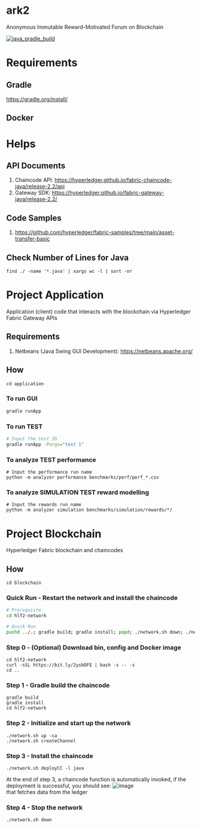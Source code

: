 # ark2
Anonymous Immutable Reward-Motivated Forum on Blockchain

[![java_gradle_build](https://github.com/lichen-liu/ark2/actions/workflows/gradle.yml/badge.svg)](https://github.com/lichen-liu/ark2/actions/workflows/gradle.yml)

# Requirements

## Gradle
https://gradle.org/install/

## Docker

# Helps

## API Documents
1. Chaincode API: https://hyperledger.github.io/fabric-chaincode-java/release-2.2/api
2. Gateway SDK: https://hyperledger.github.io/fabric-gateway-java/release-2.2/

## Code Samples
1. https://github.com/hyperledger/fabric-samples/tree/main/asset-transfer-basic

## Check Number of Lines for Java
```
find ./ -name '*.java' | xargs wc -l | sort -nr
```

# Project Application
Application (client) code that interacts with the blockchain via Hyperledger Fabric Gateway APIs

## Requirements
1. Netbeans (Java Swing GUI Development): https://netbeans.apache.org/

## How
```
cd application
```

### To run GUI
```bash
gradle runApp
```

### To run TEST
```bash
# Input the test ID
gradle runApp -Pargs="test 1"
```

### To analyze TEST performance
```
# Input the performance run name
python -m analyzer performance benchmarks/perf/perf_*.csv
```

### To analyze SIMULATION TEST reward modelling
```
# Input the rewards run name
python -m analyzer simulation benchmarks/simulation/rewards/*/
```

# Project Blockchain
Hyperledger Fabric blockchain and chaincodes

## How
```
cd blockchain
```

### Quick Run - Restart the network and install the chaincode
```bash
# Prerequiste
cd hlf2-network

# Quick Run
pushd ../.; gradle build; gradle install; popd; ./network.sh down; ./network.sh up createChannel -ca;./network.sh deployCC -l java;
```

### Step 0 - (Optional) Download bin, config and Docker image
```
cd hlf2-network
curl -sSL https://bit.ly/2ysbOFE | bash -s -- -s
cd ..
```

### Step 1 - Gradle build the chaincode
```
gradle build
gradle install
cd hlf2-network
```

### Step 2 - Initialize and start up the network
```
./network.sh up -ca
./network.sh createChannel
```

### Step 3 - Install the chaincode
```
./network.sh deployCC -l java
```
At the end of step 3, a chaincode function is automatically invoked, if the deployment is successful, you should see:
![image](https://user-images.githubusercontent.com/19659223/113533938-3d8d3300-959d-11eb-94d2-183453de5291.png)
<br /> that fetches data from the ledger

### Step 4 - Stop the network
```
./network.sh down
```
